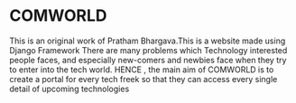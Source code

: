 # COMWORLD
This is an original work of Pratham Bhargava.This is a website made using Django Framework There are many problems which Technology interested people faces, and especially new-comers and newbies face when they try to enter into the tech world. HENCE , the main aim of COMWORLD is to create a portal for every tech freek so that they can access every single detail of upcoming technologies 
